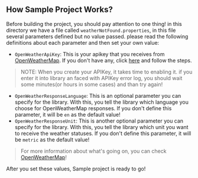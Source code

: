 ## How Sample Project Works?

Before building the project, you should pay attention to one thing! in this directory we have a file called `weatherNotFound.properties`, in this file several parameters defined but no value passed. please read the following definitions about each parameter and then set your own value:

- `OpenWeatherApiKey`: This is your apikey that you receives from [OpenWeatherMap](https://openweathermap.org/). If you don't have any, click [here](https://home.openweathermap.org/users/sign_up) and follow the steps.

> NOTE: When you create your APIKey, it takes time to enabling it. if you enter it into library an faced with APIKey error log, you should wait some minutes(or hours in some cases) and than try again!

- `OpenWeatherResponseLanguage`: This is an optional parameter you can specify for the library. With this, you tell the library which language you choose for OpenWeatherMap responses. If you don't define this parameter, it will be `en` as the default value!
- `OpenWeatherResponseUnit`: This is another optional parameter you can specify for the library. With this, you tell the library which unit you want to receive the weather statuses. If you don't define this parameter, it will be `metric` as the default value!

> For more information about what's going on, you can check [OpenWeatherMap](https://openweathermap.org/)!

After you set these values, Sample project is ready to go!